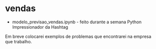 # vendas

* modelo_previsao_vendas.ipynb - feito durante a semana Python Impressionador da Hashtag

Em breve colocarei exemplos de problemas que encontrarei na empresa que trabalho.
